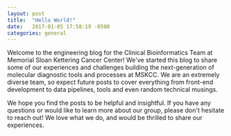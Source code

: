 ```yaml
---
layout: post
title:  "Hello World!"
date:   2017-01-05 17:58:19 -0500
categories: general
---
```


<script>
  (function(i,s,o,g,r,a,m){i['GoogleAnalyticsObject']=r;i[r]=i[r]||function(){
  (i[r].q=i[r].q||[]).push(arguments)},i[r].l=1*new Date();a=s.createElement(o),
  m=s.getElementsByTagName(o)[0];a.async=1;a.src=g;m.parentNode.insertBefore(a,m)
  })(window,document,'script','https://www.google-analytics.com/analytics.js','ga');

  ga('create', 'UA-91132149-1', 'auto');
  ga('send', 'pageview');

</script>


Welcome to the engineering blog for the Clinical Bioinformatics Team at Memorial Sloan Kettering Cancer Center! We've started this blog to share some of our experiences and challenges building the next-generation of molecular diagnostic tools and processes at MSKCC. We are an extremely diverse team, so expect future posts to cover everything from front-end development to data pipelines, tools and even random technical musings.

We hope you find the posts to be helpful and insightful. If you have any questions or would like to learn more about our group, please don't hesitate to reach out! We love what we do, and would be thrilled to share our experiences.
